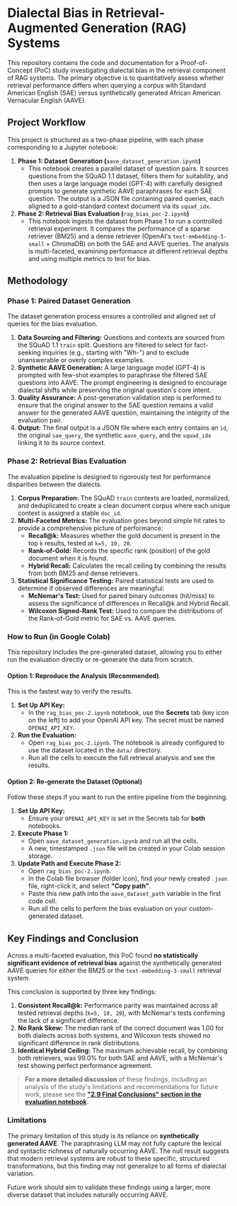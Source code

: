 # Dialectal Bias in Retrieval-Augmented Generation (RAG) Systems

This repository contains the code and documentation for a Proof-of-Concept (PoC) study investigating dialectal bias in the retrieval component of RAG systems. The primary objective is to quantitatively assess whether retrieval performance differs when querying a corpus with Standard American English (SAE) versus synthetically generated African American Vernacular English (AAVE).

## Project Workflow

This project is structured as a two-phase pipeline, with each phase corresponding to a Jupyter notebook:

1.  **Phase 1: Dataset Generation (**`aave_dataset_generation.ipynb`**)**
    -   This notebook creates a parallel dataset of question pairs. It sources questions from the SQuAD 1.1 dataset, filters them for suitability, and then uses a large language model (GPT-4) with carefully designed prompts to generate synthetic AAVE paraphrases for each SAE question. The output is a JSON file containing paired queries, each aligned to a gold-standard context document via its `squad_idx`.
2.  **Phase 2: Retrieval Bias Evaluation (**`rag_bias_poc-2.ipynb`**)**
    -   This notebook ingests the dataset from Phase 1 to run a controlled retrieval experiment. It compares the performance of a sparse retriever (BM25) and a dense retriever (OpenAI's `text-embedding-3-small` + ChromaDB) on both the SAE and AAVE queries. The analysis is multi-faceted, examining performance at different retrieval depths and using multiple metrics to test for bias.

## Methodology

### Phase 1: Paired Dataset Generation

The dataset generation process ensures a controlled and aligned set of queries for the bias evaluation.

1.  **Data Sourcing and Filtering:** Questions and contexts are sourced from the SQuAD 1.1 `train` split. Questions are filtered to select for fact-seeking inquiries (e.g., starting with "Wh-") and to exclude unanswerable or overly complex examples.
2.  **Synthetic AAVE Generation:** A large language model (GPT-4) is prompted with few-shot examples to paraphrase the filtered SAE questions into AAVE. The prompt engineering is designed to encourage dialectal shifts while preserving the original question's core intent.
3.  **Quality Assurance:** A post-generation validation step is performed to ensure that the original answer to the SAE question remains a valid answer for the generated AAVE question, maintaining the integrity of the evaluation pair.
4.  **Output:** The final output is a JSON file where each entry contains an `id`, the original `sae_query`, the synthetic `aave_query`, and the `squad_idx` linking it to its source context.

### Phase 2: Retrieval Bias Evaluation

The evaluation pipeline is designed to rigorously test for performance disparities between the dialects.

1.  **Corpus Preparation:** The SQuAD `train` contexts are loaded, normalized, and deduplicated to create a clean document corpus where each unique context is assigned a stable `doc_id`.
2.  **Multi-Faceted Metrics:** The evaluation goes beyond simple hit rates to provide a comprehensive picture of performance:
    -   **Recall@k:** Measures whether the gold document is present in the top `k` results, tested at `k=5, 10, 20`.
    -   **Rank-of-Gold:** Records the specific rank (position) of the gold document when it is found.
    -   **Hybrid Recall:** Calculates the recall ceiling by combining the results from both BM25 and dense retrievers.
3.  **Statistical Significance Testing:** Paired statistical tests are used to determine if observed differences are meaningful:
    -   **McNemar's Test:** Used for paired binary outcomes (hit/miss) to assess the significance of differences in Recall@k and Hybrid Recall.
    -   **Wilcoxon Signed-Rank Test:** Used to compare the distributions of the Rank-of-Gold metric for SAE vs. AAVE queries.

### How to Run (in Google Colab)

This repository includes the pre-generated dataset, allowing you to either run the evaluation directly or re-generate the data from scratch.

#### Option 1: Reproduce the Analysis (Recommended)

This is the fastest way to verify the results.

1.  **Set Up API Key:**
    -   In the `rag_bias_poc-2.ipynb` notebook, use the **Secrets** tab (key icon on the left) to add your OpenAI API key. The secret must be named `OPENAI_API_KEY`.
2.  **Run the Evaluation:**
    -   Open `rag_bias_poc-2.ipynb`. The notebook is already configured to use the dataset located in the `data/` directory.
    -   Run all the cells to execute the full retrieval analysis and see the results.

#### Option 2: Re-generate the Dataset (Optional)

Follow these steps if you want to run the entire pipeline from the beginning.

1.  **Set Up API Key:**
    -   Ensure your `OPENAI_API_KEY` is set in the Secrets tab for **both** notebooks.
2.  **Execute Phase 1:**
    -   Open `aave_dataset_generation.ipynb` and run all the cells.
    -   A new, timestamped `.json` file will be created in your Colab session storage.
3.  **Update Path and Execute Phase 2:**
    -   Open `rag_bias_poc-2.ipynb`.
    -   In the Colab file browser (folder icon), find your newly created `.json` file, right-click it, and select **"Copy path"**.
    -   Paste this new path into the `aave_dataset_path` variable in the first code cell.
    -   Run all the cells to perform the bias evaluation on your custom-generated dataset.

## Key Findings and Conclusion

Across a multi-faceted evaluation, this PoC found **no statistically significant evidence of retrieval bias** against the synthetically generated AAVE queries for either the BM25 or the `text-embedding-3-small` retrieval system.

This conclusion is supported by three key findings:

1.  **Consistent Recall@k:** Performance parity was maintained across all tested retrieval depths (`k=5, 10, 20`), with McNemar's tests confirming the lack of a significant difference.
2.  **No Rank Skew:** The median rank of the correct document was 1.00 for both dialects across both systems, and Wilcoxon tests showed no significant difference in rank distributions.
3.  **Identical Hybrid Ceiling:** The maximum achievable recall, by combining both retrievers, was 99.0% for both SAE and AAVE, with a McNemar's test showing perfect performance agreement.

> **For a more detailed discussion** of these findings, including an analysis of the study's limitations and recommendations for future work, please see the [**"2.9 Final Conclusions" section in the evaluation notebook**](https://github.com/EsmaeilNarimissa/Dialectal-Retrieval-Bias/blob/main/rag_bias_poc_2.ipynb#29-final-conclusions).

### Limitations

The primary limitation of this study is its reliance on **synthetically generated AAVE**. The paraphrasing LLM may not fully capture the lexical and syntactic richness of naturally occurring AAVE. The null result suggests that modern retrieval systems are robust to these specific, structured transformations, but this finding may not generalize to all forms of dialectal variation.

Future work should aim to validate these findings using a larger, more diverse dataset that includes naturally occurring AAVE.

